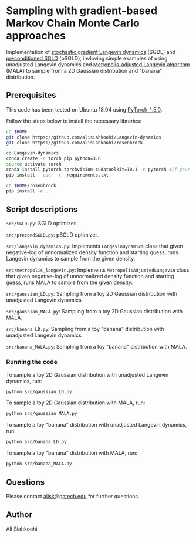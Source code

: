 # Sampling with gradient-based Markov Chain Monte Carlo approaches

Implementation of [stochastic gradient Langevin dynamics](https://www.ics.uci.edu/~welling/publications/papers/stoclangevin_v6.pdf) (SGDL) and  [preconditioned SGLD](https://arxiv.org/pdf/1512.07666.pdf) (pSGLD), invloving simple examples of using unadjusted Langevin dynamics and [Metropolis-adjusted Langevin algorithm](https://link.springer.com/article/10.1023/A:1023562417138) (MALA) to sample from a 2D Gaussian distribution and "banana" distribution.

## Prerequisites

This code has been tested on Ubuntu 18.04 using [PyTorch-1.5.0](https://github.com/pytorch/pytorch/releases/tag/v1.5.0).

Follow the steps below to install the necessary libraries:

```bash
cd $HOME
git clone https://github.com/alisiahkoohi/Langevin-dynamics
git clone https://github.com/alisiahkoohi/rosenbrock

cd Langevin-dynamics
conda create -n torch pip python=3.6
source activate torch
conda install pytorch torchvision cudatoolkit=10.1 -c pytorch #If your system has GPU
pip install --user -r  requirements.txt

cd $HOME/rosenbrock
pip install -e .
```


## Script descriptions

`src/SGLD.py`: SGLD optimizer.

`src/precondSGLD.py`: pSGLD optimizer.

`src/langevin_dynamics.py`: Implements `LangevinDynamics` class that given negative-log of unnormalized density function and starting guess, runs Langevin dynamics to sample from the given density.

`src/metropolis_langevin.py`: Implements `MetropolisAdjustedLangevin` class that given negative-log of unnormalized density function and starting guess, runs MALA to sample from the given density.

`src/gaussian_LD.py`: Sampling from a toy 2D Gaussian distribution with unadjusted Langevin dynamics.

`src/gaussian_MALA.py`: Sampling from a toy 2D Gaussian distribution with MALA.

`src/banana_LD.py`: Sampling from a toy "banana" distribution with unadjusted Langevin dynamics.

`src/banana_MALA.py`: Sampling from a toy "banana" distribution with MALA.

### Running the code

To sample a toy 2D Gaussian distribution with unadjusted Langevin dynamics, run:

```bash
python src/gaussian_LD.py
```

To sample a toy 2D Gaussian distribution with MALA, run:

```bash
python src/gaussian_MALA.py
```

To sample a toy "banana" distribution with unadjusted Langevin dynamics, run:

```bash
python src/banana_LD.py
```

To sample a toy "banana" distribution with MALA, run:

```bash
python src/banana_MALA.py
```

## Questions

Please contact alisk@gatech.edu for further questions.


## Author

Ali Siahkoohi
